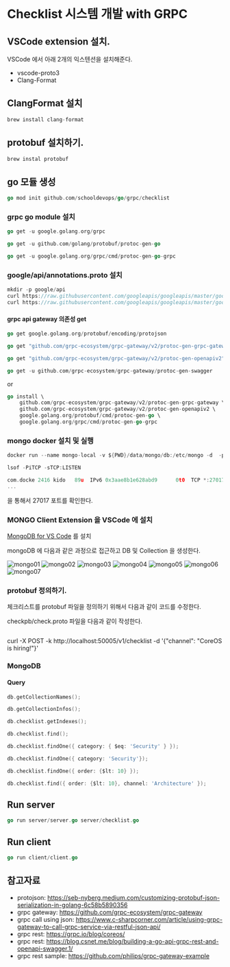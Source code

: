 # Checklist 시스템 개발 with GRPC

## VSCode extension 설치. 

VSCode 에서 아래 2개의 익스텐션을 설치해준다. 

- vscode-proto3
- Clang-Format

## ClangFormat 설치 

```go
brew install clang-format
```

## protobuf 설치하기. 

```go
brew instal protobuf
```

## go 모듈 생성

```go
go mod init github.com/schooldevops/go/grpc/checklist
```

### grpc go module 설치

```go
go get -u google.golang.org/grpc

go get -u github.com/golang/protobuf/protoc-gen-go

go get -u google.golang.org/grpc/cmd/protoc-gen-go-grpc

```

### google/api/annotations.proto 설치

```go
mkdir -p google/api    
curl https://raw.githubusercontent.com/googleapis/googleapis/master/google/api/annotations.proto > google/api/annotations.proto     
curl https://raw.githubusercontent.com/googleapis/googleapis/master/google/api/http.proto > google/api/http.proto
```

#### grpc api gateway 의존성 get 

```go
go get google.golang.org/protobuf/encoding/protojson

go get "github.com/grpc-ecosystem/grpc-gateway/v2/protoc-gen-grpc-gateway"

go get "github.com/grpc-ecosystem/grpc-gateway/v2/protoc-gen-openapiv2"

go get -u github.com/grpc-ecosystem/grpc-gateway/protoc-gen-swagger


```

or 

```go
go install \
    github.com/grpc-ecosystem/grpc-gateway/v2/protoc-gen-grpc-gateway \
    github.com/grpc-ecosystem/grpc-gateway/v2/protoc-gen-openapiv2 \
    google.golang.org/protobuf/cmd/protoc-gen-go \
    google.golang.org/grpc/cmd/protoc-gen-go-grpc
```


### mongo docker 설치 및 실행 

```go
docker run --name mongo-local -v ${PWD}/data/mongo/db:/etc/mongo -d  -p 27017:27017 mongo
```

```go
lsof -PiTCP -sTCP:LISTEN 

com.docke 2416 kido   89u  IPv6 0x3aae8b1e628abd9      0t0  TCP *:27017 (LISTEN)
...
``` 

을 통해서 27017 포트를 확인한다. 

### MONGO Client Extension 을 VSCode 에 설치

[MongoDB for VS Code](https://marketplace.visualstudio.com/items?itemName=mongodb.mongodb-vscode) 를 설치 

mongoDB 에 다음과 같은 과정으로 접근하고 DB 및 Collection 을 생성한다. 

![mongo01](imgs/mongo01.png)
![mongo02](imgs/mongo02.png)
![mongo03](imgs/mongo03.png)
![mongo04](imgs/mongo04.png)
![mongo05](imgs/mongo05.png)
![mongo06](imgs/mongo06.png)
![mongo07](imgs/mongo07.png)

### protobuf 정의하기. 

체크리스트를 protobuf 파일을 정의하기 위해서 다음과 같이 코드를 수정한다. 

checkpb/check.proto 파일을 다음과 같이 작성한다. 

```proto

```


curl -X POST -k http://localhost:50005/v1/checklist -d '{"channel": "CoreOS is hiring!"}'

### MongoDB

#### Query

```go
db.getCollectionNames();

db.getCollectionInfos();

db.checklist.getIndexes();

db.checklist.find();

db.checklist.findOne({ category: { $eq: 'Security' } });

db.checklist.findOne({ category: 'Security'});

db.checklist.findOne({ order: {$lt: 10} });

db.checklist.find({ order: {$lt: 10}, channel: 'Architecture' });
```

## Run server

```go
go run server/server.go server/checklist.go
```

## Run client

```go
go run client/client.go
```

## 참고자료

- protojson: https://seb-nyberg.medium.com/customizing-protobuf-json-serialization-in-golang-6c58b5890356
- grpc gateway: https://github.com/grpc-ecosystem/grpc-gateway
- grpc call using json: https://www.c-sharpcorner.com/article/using-grpc-gateway-to-call-grpc-service-via-restful-json-api/
- grpc rest: https://grpc.io/blog/coreos/
- grpc rest: https://blog.csnet.me/blog/building-a-go-api-grpc-rest-and-openapi-swagger.1/
- grpc rest sample: https://github.com/philips/grpc-gateway-example
 